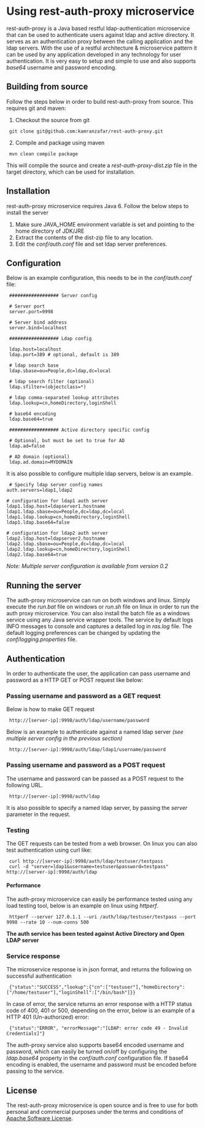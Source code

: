 Using rest-auth-proxy microservice
==================================

rest-auth-proxy is a Java based restful ldap-authentication microservice that can be used to authenticate users against ldap and
active directory. It serves as an authentication proxy between the calling application and the ldap servers. 
With the use of a restful architecture & microservice pattern it can be used by any application developed in any technology for user authentication. 
It is very easy to setup and simple to use and also supports *base64* username and password encoding.

Building from source
--------------------

Follow the steps below in order to build rest-auth-proxy from source. This requires git and maven:

1. Checkout the source from git
<pre><code> git clone git&#64;github.com:kamranzafar/rest-auth-proxy.git
</code></pre>

2. Compile and package using maven
<pre><code> mvn clean compile package
</code></pre>

This will compile the source and create a *rest-auth-proxy-dist.zip* file in the target directory, which can be used for installation.

Installation
------------

rest-auth-proxy microservice requires Java 6. Follow the below steps to install the server

1. Make sure JAVA_HOME environment variable is set and pointing to the home directory of JDK/JRE
2. Extract the contents of the dist-zip file to any location.
3. Edit the *conf/auth.conf* file and set ldap server preferences. 

Configuration
-------------

Below is an example configuration, this needs to be in the *conf/auth.conf* file:
<pre><code> ################## Server config

 # Server port
 server.port=9998

 # Server bind address
 server.bind=localhost

 ################## Ldap config
 
 ldap.host=localhost
 ldap.port=389 # optional, default is 389

 # ldap search base
 ldap.sbase=ou=People,dc=ldap,dc=local

 # ldap search filter (optional)
 ldap.sfilter=(objectclass=*)

 # ldap comma-separated lookup attributes
 ldap.lookup=cn,homeDirectory,loginShell

 # base64 encoding
 ldap.base64=true

 ################## Active directory specific config

 # Optional, but must be set to true for AD
 ldap.ad=false

 # AD domain (optional)
 ldap.ad.domain=MYDOMAIN
</code></pre>

It is also possible to configure multiple ldap servers, below is an example.
<pre><code> # Specify ldap server config names
auth.servers=ldap1,ldap2

# configuration for ldap1 auth server
ldap1.ldap.host=ldapserver1.hostname
ldap1.ldap.sbase=ou=People,dc=ldap,dc=local
ldap1.ldap.lookup=cn,homeDirectory,loginShell
ldap1.ldap.base64=false

# configuration for ldap2 auth server
ldap2.ldap.host=ldapserver2.hostname
ldap2.ldap.sbase=ou=People,dc=ldap,dc=local
ldap2.ldap.lookup=cn,homeDirectory,loginShell
ldap2.ldap.base64=true
</code></pre>

*Note: Multiple server configuration is available from version 0.2*

Running the server
------------------

The auth-proxy microservice can run on both windows and linux. Simply execute the *run.bat* file on windows or *run.sh* file on linux
in order to run the auth proxy microservice. You can also install the batch file as a windows service using any Java service wrapper
tools. The service by default logs INFO messages to console and captures a detailed log in *ras.log* file. The default logging 
preferences can be changed by updating the *conf/logging.properties* file.

Authentication
--------------

In order to authenticate the user, the application can pass username and password as a HTTP GET or POST request like below:

### Passing username and password as a GET request
Below is how to make GET request
<pre><code> http://[server-ip]:9998/auth/ldap/username/password
</code></pre>

Below is an example to authenticate against a named ldap server *(see multiple server config in the previous section)*
<pre><code> http://[server-ip]:9998/auth/ldap/ldap1/username/password
</code></pre>

### Passing username and password as a POST request
The username and password can be passed as a POST request to the following URL.
<pre><code> http://[server-ip]:9998/auth/ldap
</code></pre>

It is also possible to specify a named ldap server, by passing the *server* parameter in the request.

### Testing
The GET requests can be tested from a web browser. On linux you can also test authentication using curl like:
<pre><code> curl http://[server-ip]:9998/auth/ldap/testuser/testpass
 curl -d "server=ldap1&username=testuser&password=testpass" http://[server-ip]:9998/auth/ldap
</code></pre>

#### Performance
The auth-proxy microservice can easily be performance tested using any load testing tool, below is an example on linux using *httperf*.
<pre><code> httperf --server 127.0.1.1 --uri /auth/ldap/testuser/testpass --port 9998 --rate 10 --num-conns 500
</code></pre>

__The auth service has been tested against Active Directory and Open LDAP server__

### Service response
The microservice response is in json format, and returns the following on successful authentication
<pre><code> {"status":"SUCCESS","lookup":{"cn":["testuser"],"homeDirectory":["/home/testuser"],"loginShell":["/bin/bash"]}}
</code></pre>

In case of error, the service returns an error response with a HTTP status code of 400, 401 or 500, depending on the error, below is 
an example of a HTTP 401 (Un-authorized) error:
<pre><code> {"status":"ERROR", "errorMessage":"[LDAP: error code 49 - Invalid Credentials]"}
</code></pre>

The auth-proxy service also supports base64 encoded username and password, which can easily be turned on/off by configuring the *ldap.base64* property
in the *conf/auth.conf* configuration file. If base64 encoding is enabled, the username and password must be encoded before passing to the service.

License
-------

The rest-auth-proxy microservice is open source and is free to use for both personal and commercial purposes under the terms and
conditions of [Apache Software License](http://www.apache.org/licenses/LICENSE-2.0.html "ASL 2.0").
